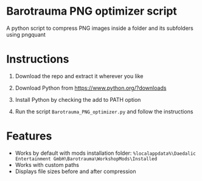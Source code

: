 # Barotrauma PNG optimizer script
 A python script to compress PNG images inside a folder and its subfolders using pngquant

# Instructions
1. Download the repo and extract it wherever you like

2. Download Python from https://www.python.org/?downloads

3. Install Python by checking the add to PATH option

4. Run the script `Barotrauma_PNG_optimizer.py` and follow the instructions

# Features
- Works by default with mods installation folder: `%localappdata%\Daedalic Entertainment GmbH\Barotrauma\WorkshopMods\Installed`
- Works with custom paths
- Displays file sizes before and after compression
